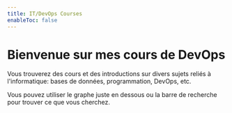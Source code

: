 ```yaml
---
title: IT/DevOps Courses
enableToc: false
---
```


# Bienvenue sur mes cours de DevOps

Vous trouverez des cours et des introductions sur divers sujets reliés à l'informatique: bases de données, programmation, DevOps, etc.

Vous pouvez utiliser le graphe juste en dessous ou la barre de recherche pour trouver ce que vous cherchez.